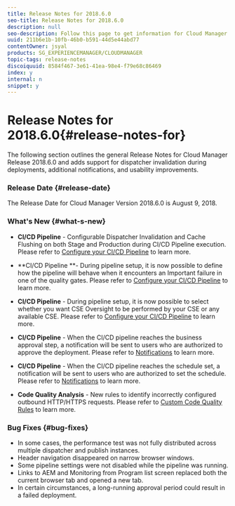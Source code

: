 ```yaml
---
title: Release Notes for 2018.6.0
seo-title: Release Notes for 2018.6.0
description: null
seo-description: Follow this page to get information for Cloud Manager Release 2018.6.0.
uuid: 211b6e1b-10fb-46b0-b591-44d5e44abd77
contentOwner: jsyal
products: SG_EXPERIENCEMANAGER/CLOUDMANAGER
topic-tags: release-notes
discoiquuid: 8584f467-3e61-41ea-98e4-f79e68c86469
index: y
internal: n
snippet: y
---
```


# Release Notes for 2018.6.0{#release-notes-for}

The following section outlines the general Release Notes for Cloud Manager Release 2018.6.0 and adds support for dispatcher invalidation during deployments, additional notifications, and usability improvements.

### Release Date {#release-date}

The Release Date for Cloud Manager Version 2018.6.0 is August 9, 2018.

### What's New {#what-s-new}

* **CI/CD Pipeline** - Configurable Dispatcher Invalidation and Cache Flushing on both Stage and Production during CI/CD Pipeline execution. Please refer to [Configure your CI/CD Pipeline](../using/configuring-pipeline.md) to learn more.

* **CI/CD Pipeline **- During pipeline setup, it is now possible to define how the pipeline will behave when it encounters an Important failure in one of the quality gates. Please refer to [Configure your CI/CD Pipeline](../using/configuring-pipeline.md) to learn more.  

* **CI/CD Pipeline** - During pipeline setup, it is now possible to select whether you want CSE Oversight to be performed by your CSE or any available CSE. Please refer to [Configure your CI/CD Pipeline](../using/configuring-pipeline.md) to learn more.  

* **CI/CD Pipeline** - When the CI/CD pipeline reaches the business approval step, a notification will be sent to users who are authorized to approve the deployment. Please refer to [Notifications](../using/notifications.md) to learn more.  

* **CI/CD Pipeline** - When the CI/CD pipeline reaches the schedule set, a notification will be sent to users who are authorized to set the schedule. Please refer to [Notifications](../using/notifications.md) to learn more.  

* **Code Quality Analysis** - New rules to identify incorrectly configured outbound HTTP/HTTPS requests. Please refer to [Custom Code Quality Rules](../using/custom-code-quality-rules.md) to learn more.

### Bug Fixes {#bug-fixes}

* In some cases, the performance test was not fully distributed across multiple dispatcher and publish instances.
* Header navigation disappeared on narrow browser windows.
* Some pipeline settings were not disabled while the pipeline was running.
* Links to AEM and Monitoring from Program list screen replaced both the current browser tab and opened a new tab.
* In certain circumstances, a long-running approval period could result in a failed deployment.

